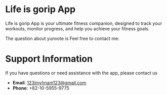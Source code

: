 # Life is gorip App
Life is gorip App is your ultimate fitness companion, designed to track your workouts, monitor progress, and help you achieve your fitness goals.

The question about yunvote is Feel free to contact me:

# Support Information

If you have questions or need assistance with the app, please contact us

- **Email**: [123imyhnam123@gmail.com](mailto:123imyhnam123@gmail.com)
- **Phone**: +82-10-5955-9775
